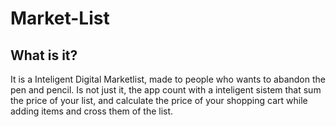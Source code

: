 # Market-List

<h2>What is it?</h2>
<p>It is a Inteligent Digital Marketlist, made to people who wants to abandon the pen and pencil. Is not just it, the app count with a inteligent sistem that sum the price of your list, and calculate the price of your shopping cart while adding items and cross them of the list.</p>

